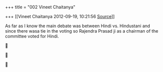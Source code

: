 +++
title = "002 Vineet Chaitanya"

+++
[[Vineet Chaitanya	2012-09-19, 10:21:56 [Source](https://groups.google.com/g/bvparishat/c/HcQb1zVkHBw)]]



As far as I know the main debate was between Hindi vs. Hindustani and since there wasa tie in the voting so Rajendra Prasad ji as a chairman of the committee voted for Hindi.  
  







